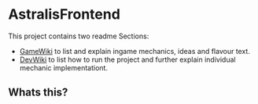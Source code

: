 # AstralisFrontend

This project contains two readme Sections:
- [GameWiki](./wikis/gameWiki/game_readMe.md) to list and explain ingame mechanics, ideas and flavour text.
- [DevWiki](./wikis/devWiki/dev_readMe.md) to list how to run the project and further explain individual mechanic implementationt.

## Whats this?
